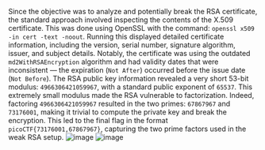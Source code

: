 

Since the objective was to analyze and potentially break the RSA certificate, the standard approach involved inspecting the contents of the X.509 certificate. This was done using OpenSSL with the command: `openssl x509 -in cert -text -noout`. Running this displayed detailed certificate information, including the version, serial number, signature algorithm, issuer, and subject details. Notably, the certificate was using the outdated `md2WithRSAEncryption` algorithm and had validity dates that were inconsistent — the expiration (`Not After`) occurred before the issue date (`Not Before`). The RSA public key information revealed a very short 53-bit modulus: `4966306421059967`, with a standard public exponent of `65537`. This extremely small modulus made the RSA vulnerable to factorization. Indeed, factoring `4966306421059967` resulted in the two primes: `67867967` and `73176001`, making it trivial to compute the private key and break the encryption. This led to the final flag in the format `picoCTF{73176001,67867967}`, capturing the two prime factors used in the weak RSA setup.
![image](https://github.com/user-attachments/assets/1a1fbd7f-4db2-49e7-8de3-dcbe6bca74ea)
![image](https://github.com/user-attachments/assets/ee513df7-10d5-4ccc-911f-1ba70f8ec712)
